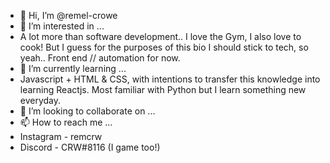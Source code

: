 - 👋 Hi, I’m @remel-crowe
- 👀 I’m interested in ...
- A lot more than software development.. I love the Gym, I also love to cook! But I guess for the purposes of this bio I should stick to tech, so yeah.. Front   end // automation for now.
- 🌱 I’m currently learning ...
- Javascript + HTML & CSS, with intentions to transfer this knowledge into learning Reactjs. Most familiar with Python but I learn something new everyday.
- 💞️ I’m looking to collaborate on ...
- 📫 How to reach me ...
- Instagram - remcrw
- Discord - CRW#8116 (I game too!)

<!---
remel-crowe/remel-crowe is a ✨ special ✨ repository because its `README.md` (this file) appears on your GitHub profile.
You can click the Preview link to take a look at your changes.
--->
